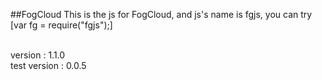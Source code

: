 ##FogCloud
	This is the js for FogCloud, and js's name is fgjs, you can try [var fg = require("fgjs");]

<!--
watchify fgjs.js -o FG-0.0.1.min.js<br/>
browserify fgjsforuser.js -t | uglifyjs -cm >  FG-0.0.1.min.js<br/>
-->
<br/>
version : 1.1.0
<br/>
test version : 0.0.5

